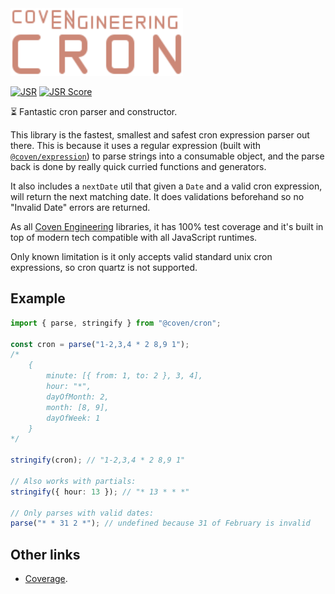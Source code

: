 <img alt="Coven Engineering Cron logo" src="https://raw.githubusercontent.com/covenengineering/libraries/main/@coven/cron/logo.svg" height="108" />

[![JSR](https://jsr.io/badges/@coven/cron)](https://jsr.io/@coven/cron)
[![JSR Score](https://jsr.io/badges/@coven/cron/score)](https://jsr.io/@coven/cron/score)

⏳ Fantastic cron parser and constructor.

This library is the fastest, smallest and safest cron expression parser out
there. This is because it uses a regular expression (built with
[`@coven/expression`](https://jsr.io/@coven/expression)) to parse strings into a
consumable object, and the parse back is done by really quick curried functions
and generators.

It also includes a `nextDate` util that given a `Date` and a valid cron
expression, will return the next matching date. It does validations beforehand
so no "Invalid Date" errors are returned.

As all [Coven Engineering](https://coven.engineering) libraries, it has 100%
test coverage and it's built in top of modern tech compatible with all
JavaScript runtimes.

Only known limitation is it only accepts valid standard unix cron expressions,
so cron quartz is not supported.

## Example

```typescript
import { parse, stringify } from "@coven/cron";

const cron = parse("1-2,3,4 * 2 8,9 1");
/*
	{
		minute: [{ from: 1, to: 2 }, 3, 4],
		hour: "*",
		dayOfMonth: 2,
		month: [8, 9],
		dayOfWeek: 1
	}
*/

stringify(cron); // "1-2,3,4 * 2 8,9 1"

// Also works with partials:
stringify({ hour: 13 }); // "* 13 * * *"

// Only parses with valid dates:
parse("* * 31 2 *"); // undefined because 31 of February is invalid
```

## Other links

- [Coverage](https://coveralls.io/github/covenengineering/libraries).
